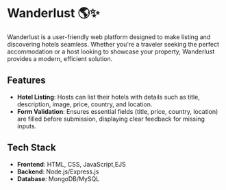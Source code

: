# Wanderlust 🌎✨  

Wanderlust is a user-friendly web platform designed to make listing and discovering hotels seamless. Whether you're a traveler seeking the perfect accommodation or a host looking to showcase your property, Wanderlust provides a modern, efficient solution.

## Features  

- **Hotel Listing**: Hosts can list their hotels with details such as title, description, image, price, country, and location.  
- **Form Validation**: Ensures essential fields (title, price, country, location) are filled before submission, displaying clear feedback for missing inputs.

## Tech Stack  

- **Frontend**: HTML, CSS, JavaScript,EJS  
- **Backend**:  Node.js/Express.js
- **Database**:  MongoDB/MySQL  
